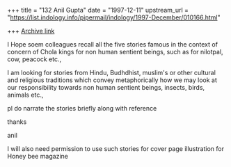 +++
title = "132 Anil Gupta"
date = "1997-12-11"
upstream_url = "https://list.indology.info/pipermail/indology/1997-December/010166.html"

+++
[Archive link](https://list.indology.info/pipermail/indology/1997-December/010166.html)

I Hope soem colleagues recall all the five stories famous in the context of
concern of Chola kings for non human sentient beings, such as for nilotpal,
cow, peacock etc.,

I am looking for stories from Hindu, Budhdhist, muslim's or other cultural
and religious traditions which convey metaphorically how we may look at our
responsibility towards non human sentient beings, insects, birds, animals
etc.,

pl do narrate the stories briefly along with reference

thanks

anil

I will also need permission to use such stories for cover page illustration
for Honey bee magazine



